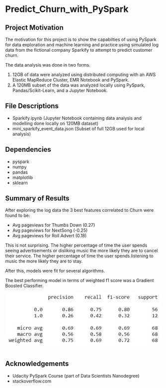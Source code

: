 # Predict_Churn_with_PySpark

## Project Motivation

The motivation for this project is to show the capabilties of using PySpark for data exploration and machine learning and practice using simulated log data from the fictional company Sparkify to attempt to predict customer churn.

The data analysis was done in two forms. 
1. 12GB of data were analyzed using distributed computing with an AWS Elastic MapReduce Cluster, EMR Notebook and PySpark.
2. A 120MB subset of the data was analyzed locally using PySpark, Pandas/Scikit-Learn, and a Jupyter Notebook.

## File Descriptions

- Sparkify.ipynb (Jupyter Notebook containing data analysis and modelling done locally on 120MB dataset)
- mini_sparkify_event_data.json (Subset of full 12GB used for local analysis)

## Dependencies

- pyspark
- numpy
- pandas
- matplotlib
- sklearn

## Summary of Results

After exploring the log data the 3 best features correlated to Churn were found to be: 

- Avg pageviews for Thumbs Down (0.27) 
- Avg pageviews for NextSong (-0.25)
- Avg pageviews for Roll Advert (0.18) 

This is not surprising. The higher percentage of time the user spends seeing advertisements or disliking music the more likely they are to cancel their service. The higher percentage of time the user spends listening to music the more likely they are to stay.

After this, models were fit for several algorithms.

The best performing model in terms of weighted f1 score was a Gradient Boosted Classifier.

![Alt text](https://github.com/tylerwatkins101/Predict_Churn_with_PySpark/blob/master/Classification%20Report.jpg)

## Acknowledgements

- Udacity PySpark Course (part of Data Scientists Nanodegree)
- stackoverflow.com
